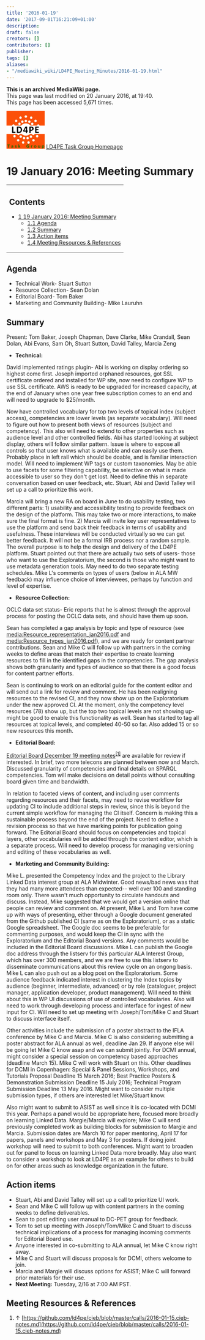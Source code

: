 ```yaml
---
title: '2016-01-19'
date: '2017-09-01T16:21:09+01:00'
description: 
draft: false
creators: []
contributors: []
publisher: 
tags: []
aliases:
- "/mediawiki_wiki/LD4PE_Meeting_Minutes/2016-01-19.html"
---
```


 **This is an archived MediaWiki page.**  
This page was last modified on 20 January 2016, at 19:40.  
This page has been accessed 5,671 times.

[<img alt="LD4PE logo" src="/mediawiki_wiki/images/Ld4pe.png" width="100" height="99">](/mediawiki_wiki/images/Ld4pe.png) [LD4PE Task Group Homepage](/mediawiki_wiki/Pet/ld4pe)

# 19 January 2016: Meeting Summary 
<table id="toc" class="toc">
  <tr>
    <td>
      <div id="toctitle">
        <h2>Contents</h2>
      </div>
      <ul>
        <li class="toclevel-1 tocsection-1">
          <a href="#19_January_2016:_Meeting_Summary"><span class="tocnumber">1</span> <span class="toctext">19 January 2016: Meeting Summary</span></a>
          <ul>
            <li class="toclevel-2 tocsection-2"><a href="#Agenda"><span class="tocnumber">1.1</span> <span class="toctext">Agenda</span></a></li>
            <li class="toclevel-2 tocsection-3"><a href="#Summary"><span class="tocnumber">1.2</span> <span class="toctext">Summary</span></a></li>
            <li class="toclevel-2 tocsection-4"><a href="#Action_items"><span class="tocnumber">1.3</span> <span class="toctext">Action items</span></a></li>
            <li class="toclevel-2 tocsection-5"><a href="#Meeting_Resources_.26_References"><span class="tocnumber">1.4</span> <span class="toctext">Meeting Resources &amp; References</span></a></li>
          </ul>
        </li>
      </ul>
    </td>
  </tr>
</table>


## Agenda 

- Technical Work- Stuart Sutton 
- Resource Collection- Sean Dolan
- Editorial Board- Tom Baker 
- Marketing and Community Building- Mike Lauruhn

## Summary 

Present: Tom Baker, Joseph Chapman, Dave Clarke, Mike Crandall, Sean Dolan, Abi Evans, Sam Oh, Stuart Sutton, David Talley, Marcia Zeng

- **Technical:**

David implemented ratings plugin- Abi is working on display ordering so highest come first. Joseph imported orphaned resources, got SSL certificate ordered and installed for WP site, now need to configure WP to use SSL certificate. AWS is ready to be upgraded for increased capacity, at the end of January when one year free subscription comes to an end and will need to upgrade to $25/month.

Now have controlled vocabulary for top two levels of topical index (subject access), competencies are lower levels (as separate vocabulary). Will need to figure out how to present both views of resources (subject and competency). This also will need to extend to other properties such as audience level and other controlled fields. Abi has started looking at subject display, others will follow similar pattern. Issue is where to expose all controls so that user knows what is available and can easily use them. Probably place in left rail which should be doable, and is familiar interaction model. Will need to implement WP tags or custom taxonomies. May be able to use facets for some filtering capability, be selective on what is made accessible to user so they don't get lost. Need to define this in separate conversation based on user feedback, etc. Stuart, Abi and David Talley will set up a call to prioritize this work.

Marcia will bring a new RA on board in June to do usability testing, two different parts: 1) usability and accessibility testing to provide feedback on the design of the platform. This may take two or more interactions, to make sure the final format is fine. 2) Marcia will invite key user representatives to use the platform and send back their feedback in terms of usability and usefulness. These interviews will be conducted virtually so we can get better feedback. It will not be a formal IRB process nor a random sample. The overall purpose is to help the design and delivery of the LD4PE platform. Stuart pointed out that there are actually two sets of users- those who want to use the Exploratorium, the second is those who might want to use metadata generation tools. May need to do two separate testing schedules. Mike L's comments on types of users (below in ALA MW feedback) may influence choice of interviewees, perhaps by function and level of expertise.

- **Resource Collection:**

OCLC data set status- Eric reports that he is almost through the approval process for posting the OCLC data sets, and should have them up soon.

Sean has completed a gap analysis by topic and type of resource (see [media:Resource\_representation\_jan2016.pdf](/mediawiki_wiki/files/Resource_representation_jan2016.pdf) and [media:Resource\_types\_jan2016.pdf‎](/mediawiki_wiki/files/Resource_types_jan2016.pdf)), and we are ready for content partner contributions. Sean and Mike C will follow up with partners in the coming weeks to define areas that match their expertise to create learning resources to fill in the identified gaps in the competencies. The gap analysis shows both granularity and types of audience so that there is a good focus for content partner efforts.

Sean is continuing to work on an editorial guide for the content editor and will send out a link for review and comment. He has been realigning resources to the revised CI, and they now show up on the Exploratorium under the new approved CI. At the moment, only the competency level resources (78) show up, but the top two topical levels are not showing up- might be good to enable this functionality as well. Sean has started to tag all resources at topical levels, and completed 40-50 so far. Also added 15 or so new resources this month.

- **Editorial Board:**

[Editorial Board December 19 meeting notes](https://github.com/ld4pe/cieb/blob/master/calls/2016-01-15.cieb-notes.md)<sup id="cite_ref-0" class="reference"><a href="#cite_note-0">[1]</a></sup> are available for review if interested. In brief, two more telecons are planned between now and March. Discussed granularity of competencies and final details on SPARQL competencies. Tom will make decisions on detail points without consulting board given time and bandwidth.

In relation to faceted views of content, and including user comments regarding resources and their facets, may need to revise workflow for updating CI to include additional steps in review, since this is beyond the current simple workflow for managing the CI itself. Concern is making this a sustainable process beyond the end of the project. Need to define a revision process so that we have marking points for publication going forward. The Editorial Board should focus on competencies and topical layers, other vocabularies will be added through the content editor, which is a separate process. Will need to develop process for managing versioning and editing of these vocabularies as well.

- **Marketing and Community Building:**

Mike L. presented the Competency Index and the project to the Library Linked Data interest group at ALA Midwinter. Good news/bad news was that they had many more attendees than expected-- well over 100 and standing room only. There wasn't much opportunity to circulate handouts and discuss. Instead, Mike suggested that we would get a version online that people can review and comment on. At present, Mike L and Tom have come up with ways of presenting, either through a Google document generated from the Github published CI (same as on the Exploratorium), or as a static Google spreadsheet. The Google doc seems to be preferable for commenting purposes, and would keep the CI in sync with the Exploratorium and the Editorial Board versions. Any comments would be included in the Editorial Board discussions. Mike L can publish the Google doc address through the listserv for this particular ALA Interest Group, which has over 300 members, and we are free to use this listserv to disseminate communications about this review cycle on an ongong basis. Mike L can also push out as a blog post on the Exploratorium. Some audience feedback indicated interest in clustering the Index topics by audience (beginner, intermediate, advanced) or by role (cataloguer, project manager, application developer, product management). Will need to think about this in WP UI discussions of use of controlled vocabularies. Also will need to work through developing process and interface for ingest of new input for CI. Will need to set up meeting with Joseph/Tom/Mike C and Stuart to discuss interface itself.

Other activities include the submission of a poster abstract to the IFLA conference by Mike C and Marcia. Mike C is also considering submitting a poster abstract for ALA annual as well, deadline Jan 29. If anyone else will be going let Mike C know asap and we can submit jointly. For DCMI annual, might consider a special session on competency based approaches (deadline March 15). Mike C will work with Stuart on this. Other deadlines for DCMI in Copenhagen: Special & Panel Sessions, Workshops, and Tutorials Proposal Deadline 15 March 2016; Best Practice Posters & Demonstration Submission Deadline 15 July 2016; Technical Program Submission Deadline 13 May 2016. Might want to consider multiple submission types, if others are interested let Mike/Stuart know.

Also might want to submit to ASIST as well since it is co-located with DCMI this year. Perhaps a panel would be appropriate here, focused more broadly on learning Linked Data. Margie/Marcia will explore; Mike C will send previously completed work as building blocks for submission to Margie and Marcia. Submission dates are March 10 for paper mentoring, April 17 for papers, panels and workshops and May 3 for posters. If doing joint workshop will need to submit to both conferences. Might want to broaden out for panel to focus on learning Linked Data more broadly. May also want to consider a workshop to look at LD4PE as an example for others to build on for other areas such as knowledge organization in the future.

## Action items 

- Stuart, Abi and David Talley will set up a call to prioritize UI work.
- Sean and Mike C will follow up with content partners in the coming weeks to define deliverables.
- Sean to post editing user manual to DC-PET group for feedback.
- Tom to set up meeting with Joseph/Tom/Mike C and Stuart to discuss technical implications of a process for managing incoming comments for Editorial Board use.
- Anyone interested in co-submitting to ALA annual, let Mike C know right away.
- Mike C and Stuart will discuss proposals for DCMI, others welcome to join.
- Marcia and Margie will discuss options for ASIST; Mike C will forward prior materials for their use.
- **Next Meeting:** Tuesday, 2/16 at 7:00 AM PST.

## Meeting Resources & References 

1. ↑ [https://github.com/ld4pe/cieb/blob/master/calls/2016-01-15.cieb-notes.md](https://github.com/ld4pe/cieb/blob/master/calls/2016-01-15.cieb-notes.md)

